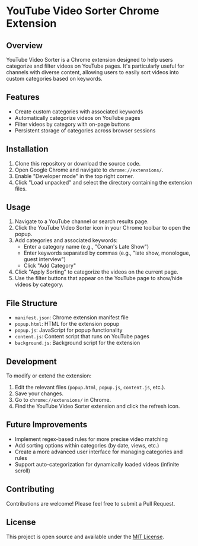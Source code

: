 # YouTube Video Sorter Chrome Extension

## Overview

YouTube Video Sorter is a Chrome extension designed to help users categorize and filter videos on YouTube pages. It's particularly useful for channels with diverse content, allowing users to easily sort videos into custom categories based on keywords.

## Features

- Create custom categories with associated keywords
- Automatically categorize videos on YouTube pages
- Filter videos by category with on-page buttons
- Persistent storage of categories across browser sessions

## Installation

1. Clone this repository or download the source code.
2. Open Google Chrome and navigate to `chrome://extensions/`.
3. Enable "Developer mode" in the top right corner.
4. Click "Load unpacked" and select the directory containing the extension files.

## Usage

1. Navigate to a YouTube channel or search results page.
2. Click the YouTube Video Sorter icon in your Chrome toolbar to open the popup.
3. Add categories and associated keywords:
   - Enter a category name (e.g., "Conan's Late Show")
   - Enter keywords separated by commas (e.g., "late show, monologue, guest interview")
   - Click "Add Category"
4. Click "Apply Sorting" to categorize the videos on the current page.
5. Use the filter buttons that appear on the YouTube page to show/hide videos by category.

## File Structure

- `manifest.json`: Chrome extension manifest file
- `popup.html`: HTML for the extension popup
- `popup.js`: JavaScript for popup functionality
- `content.js`: Content script that runs on YouTube pages
- `background.js`: Background script for the extension

## Development

To modify or extend the extension:

1. Edit the relevant files (`popup.html`, `popup.js`, `content.js`, etc.).
2. Save your changes.
3. Go to `chrome://extensions/` in Chrome.
4. Find the YouTube Video Sorter extension and click the refresh icon.

## Future Improvements

- Implement regex-based rules for more precise video matching
- Add sorting options within categories (by date, views, etc.)
- Create a more advanced user interface for managing categories and rules
- Support auto-categorization for dynamically loaded videos (infinite scroll)

## Contributing

Contributions are welcome! Please feel free to submit a Pull Request.

## License

This project is open source and available under the [MIT License](LICENSE).
